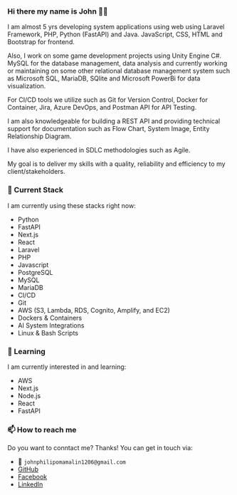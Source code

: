 ### Hi there my name is John 👋😄

I am almost 5 yrs developing system applications using web using Laravel Framework, PHP, Python (FastAPI) and Java. JavaScript, CSS, HTML and Bootstrap for frontend. 

Also, I work on some game development projects using Unity Engine C#. MySQL for the database management, data analysis and currently working or maintaining on some other relational database management system such as Microsoft SQL, MariaDB, SQlite and Microsoft PowerBi for data visualization. 

For CI/CD tools we utilize such as Git for Version Control, Docker for Container, Jira, Azure DevOps, and Postman API for API Testing. 

I am also knowledgeable for building a REST API and providing technical support for documentation such as Flow Chart, System Image, Entity Relationship Diagram. 

I have also experienced in SDLC methodologies such as Agile. 

 My goal is to deliver my skills with a quality, reliability and efficiency to my client/stakeholders.

### :pencil: Current Stack

I am currently using these stacks right now:

- Python
- FastAPI
- Next.js
- React
- Laravel
- PHP
- Javascript
- PostgreSQL
- MySQL
- MariaDB
- CI/CD
- Git
- AWS (S3, Lambda, RDS, Cognito, Amplify, and EC2)
- Dockers & Containers
- AI System Integrations
- Linux & Bash Scripts

### :pencil: Learning

I am currently interested in and learning:

- AWS
- Next.js
- Node.js
- React
- FastAPI


### 📫 How to reach me

Do you want to conntact me? Thanks!
You can get in touch via:

- :e-mail: `johnphilipomamalin1206@gmail.com`
- [GitHub](https://github.com/JPhlpL)
- [Facebook](https://www.facebook.com/JPhlpL)
- [LinkedIn](https://www.linkedin.com/in/jplominoque/)

